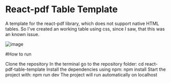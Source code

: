# React-pdf Table Template
 A template for the react-pdf library, which does not support native HTML tables. So I've created an working table using css, since I saw, that this was an known issue.
 
![image](https://github.com/user-attachments/assets/e0dc2177-204e-4d47-8eb3-da90d38b1307)

#How to run

Clone the repository
In the terminal go to the repository folder: cd react-pdf-table-template
Install the dependencies using   npm:  npm install
Start the project with:  npm run dev
The project will run automatically on localhost